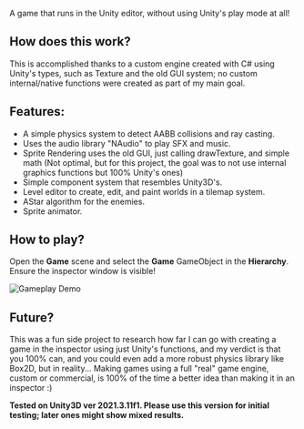 A game that runs in the Unity editor, without using Unity's play mode at all!

## How does this work?
This is accomplished thanks to a custom engine created with C# using Unity's types, such as Texture and the old GUI system; no custom internal/native functions were created as part of my main goal.

## Features:
- A simple physics system to detect AABB collisions and ray casting.
- Uses the audio library "NAudio" to play SFX and music.
- Sprite Rendering uses the old GUI, just calling drawTexture, and simple math (Not optimal, but for this project, the goal was to not use internal graphics functions but 100% Unity's ones)
- Simple component system that resembles Unity3D's.
- Level editor to create, edit, and paint worlds in a tilemap system.
- AStar algorithm for the enemies.
- Sprite animator.

## How to play?
Open the **Game** scene and select the **Game** GameObject in the **Hierarchy**. Ensure the inspector window is visible!

![Gameplay Demo](gamepreview.gif)

## Future?
This was a fun side project to research how far I can go with creating a game in the inspector using just Unity's functions, and my verdict is that you 100% can, and you could even add a more robust physics library like Box2D, but in reality...
Making games using a full "real" game engine, custom or commercial, is 100% of the time a better idea than making it in an inspector :)

**Tested on Unity3D ver **2021.3.11f1**. Please use this version for initial testing; later ones might show mixed results.**
